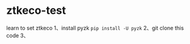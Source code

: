# ztkeco-test
learn to set ztkeco
1、install pyzk
```pip install -U pyzk```
2、git clone this code
3、
